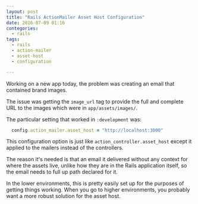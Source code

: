 ```yaml
---
layout: post
title: "Rails ActionMailer Asset Host Configuration"
date: 2016-07-09 01:16
contegories:
  - rails
tags:
  - rails
  - action-mailer
  - asset-host
  - configuration

---
```


Working on a new app today, the problem was creating an email that
contained brand images.

The issue was getting the `image_url` tag to provide the full and
complete URL to the images which were in `app/assets/images/`.

The particular setting that worked in `:development` was:

``` ruby
  config.action_mailer.asset_host = "http://localhost:3000"
```

This configuration option is just like `action_controller.asset_host`
except it applied to the mailers instead of the controllers.

The reason it's needed is that an email it delivered without any
context for where the assets live, unlike how they are in the Rails
application itself, so the email needs to full up path declared for
it.

In the lower environments, this is pretty easily set up for the
purposes of getting things working. When you go to higher
environments, you probably want a more robust solution for the asset
host.
